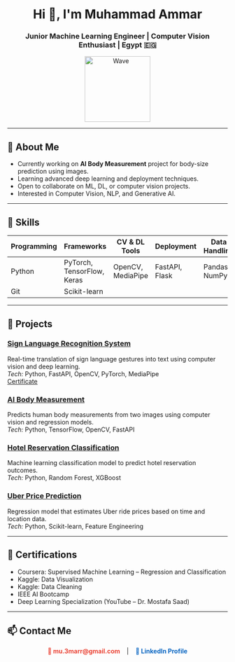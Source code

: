 <h1 align="center">Hi 👋, I'm Muhammad Ammar</h1>
<h3 align="center">Junior Machine Learning Engineer | Computer Vision Enthusiast | Egypt 🇪🇬</h3>

<p align="center">
  <img src="https://media.giphy.com/media/hvRJCLFzcasrR4ia7z/giphy.gif" width="150" alt="Wave"/>
</p>

---

## 🔎 About Me

- Currently working on **AI Body Measurement** project for body-size prediction using images.  
- Learning advanced deep learning and deployment techniques.  
- Open to collaborate on ML, DL, or computer vision projects.  
- Interested in Computer Vision, NLP, and Generative AI.

---

## 🧠 Skills

| Programming | Frameworks | CV & DL Tools | Deployment | Data Handling |
|-------------|------------|---------------|------------|---------------|
| Python      | PyTorch, TensorFlow, Keras | OpenCV, MediaPipe | FastAPI, Flask | Pandas, NumPy |
| Git         | Scikit-learn |               |            |               |

---

## 📂 Projects

### [Sign Language Recognition System](https://github.com/mu-3mar/Sign-Language-Recognition)  
Real-time translation of sign language gestures into text using computer vision and deep learning.  
_Tech:_ Python, FastAPI, OpenCV, PyTorch, MediaPipe  
[Certificate](https://drive.google.com/file/d/13KS7gAHKpSHNzHX4z-qpXq9tH5mMdYDB/view?usp=sharing)  

### [AI Body Measurement](https://github.com/muhammed-amar/AI-Body-Measurement)  
Predicts human body measurements from two images using computer vision and regression models.  
_Tech:_ Python, TensorFlow, OpenCV, FastAPI  

### [Hotel Reservation Classification](https://github.com/muhammed-amar/Hotel-Reservation-Classification)  
Machine learning classification model to predict hotel reservation outcomes.  
_Tech:_ Python, Random Forest, XGBoost  

### [Uber Price Prediction](https://github.com/muhammed-amar/Uber-Price-Prediction)  
Regression model that estimates Uber ride prices based on time and location data.  
_Tech:_ Python, Scikit-learn, Feature Engineering  

---

## 📄 Certifications

- Coursera: Supervised Machine Learning – Regression and Classification  
- Kaggle: Data Visualization  
- Kaggle: Data Cleaning  
- IEEE AI Bootcamp  
- Deep Learning Specialization (YouTube – Dr. Mostafa Saad)  

---

## 📫 Contact Me

<p align="center">
  <a href="mailto:mu.3marr@gmail.com" target="_blank" style="text-decoration:none; color:#EA4335; font-weight:bold;">
    📧 mu.3marr@gmail.com
  </a>  
  &nbsp;&nbsp;&nbsp;|&nbsp;&nbsp;&nbsp;
  <a href="https://www.linkedin.com/in/mu-3mar/" target="_blank" style="text-decoration:none; color:#0A66C2; font-weight:bold;">
    🔗 LinkedIn Profile
  </a>
</p>
